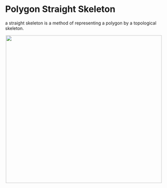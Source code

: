# Polygon Straight Skeleton

a straight skeleton is a method of representing a polygon by a topological skeleton.

<p align="center">
  <img width="500" height="474" src="/../master/src/jgeom/skeleton/skeleton.gif?raw=true"/>
</p>
